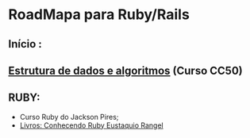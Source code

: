 # RoadMapa para Ruby/Rails

## Início :
## [Estrutura de dados e algoritmos](https://ead.napratica.org.br/enrollments/4626020/courses/36692) (Curso CC50)

## RUBY:
* Curso Ruby do Jackson Pires;
* [Livros: Conhecendo Ruby Eustaquio Rangel](https://stream2.doceru.com/pdf_dummy/eyJpZCI6IjgxMDA2MTkiLCJuYW1lIjoiQ29uaGVjZW5kbyBSdWJ5IC0gRXVzdFx1MDBlMXF1aW8gUmFuZ2VsIiwiZXh0ZW5zaW9uIjoicGRmIiwiY2hlY2tzdW1faWQiOiIxNjIyNTg5MCJ9?)
